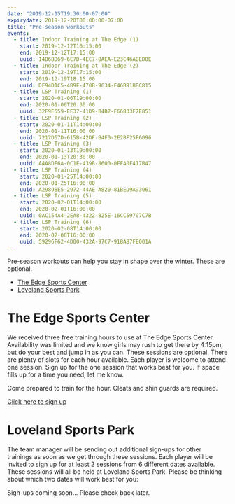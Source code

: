 ```yaml
---
date: "2019-12-15T19:30:00-07:00"
expirydate: 2019-12-20T00:00:00-07:00
title: "Pre-season workouts"
events:
  - title: Indoor Training at The Edge (1)
    start: 2019-12-12T16:15:00
    end: 2019-12-12T17:15:00
    uuid: 14D6BD69-6C7D-4EC7-8AEA-E23C46ABED0E
  - title: Indoor Training at The Edge (2)
    start: 2019-12-19T17:15:00
    end: 2019-12-19T18:15:00
    uuid: DF94D1C5-4B9E-470B-9634-F46B91BBC815
  - title: LSP Training (1)
    start: 2020-01-06T19:00:00
    end: 2020-01-06T20:30:00
    uuid: 32F9E559-EE37-41D9-B4B2-F66833F7E851
  - title: LSP Training (2)
    start: 2020-01-11T14:00:00
    end: 2020-01-11T16:00:00
    uuid: 7217D57D-615B-42DF-B4F0-2E2BF25F6096
  - title: LSP Training (3)
    start: 2020-01-13T19:00:00
    end: 2020-01-13T20:30:00
    uuid: A4A8DE6A-0C1E-439B-8600-0FFA0F417B47
  - title: LSP Training (4)
    start: 2020-01-25T14:00:00
    end: 2020-01-25T16:00:00
    uuid: A29898E5-2972-44AE-A820-81BED9A93061
  - title: LSP Training (5)
    start: 2020-02-01T14:00:00
    end: 2020-02-01T16:00:00
    uuid: 0AC154A4-2EA8-4322-825E-16CC59707C7B
  - title: LSP Training (6)
    start: 2020-02-08T14:00:00
    end: 2020-02-08T16:00:00
    uuid: 59296F62-4D00-432A-97C7-918A87FE001A
---
```


Pre-season workouts can help you stay in shape over the winter. These are
optional.

<!--more-->

- [The Edge Sports Center](#the-edge-sports-center)
- [Loveland Sports Park](#loveland-sports-park)

# The Edge Sports Center

We received three free training hours to use at The Edge Sports Center.
Availability was limited and we know girls may rush to get there by 4:15pm, but
do your best and jump in as you can. These sessions are optional. There are
plenty of slots for each hour available. Each player is welcome to attend one
session. Sign up for the one session that works best for you. If space fills up
for a time you need, let me know.

Come prepared to train for the hour. Cleats and shin guards are required.

[Click here to sign up][1]

# Loveland Sports Park

The team manager will be sending out additional sign-ups for other trainings as
soon as we get through these sessions. Each player will be invited to sign up
for at least 2 sessions from 6 different dates available. These sessions will
all be held at Loveland Sports Park. Please be thinking about which two dates
will work best for you:

Sign-ups coming soon... Please check back later.

[1]: https://www.signupgenius.com/go/20F0E44ADAF29AAFB6-indoor

